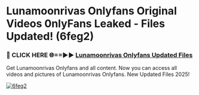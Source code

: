# Lunamoonrivas Onlyfans Original Videos 0nlyFans Leaked - Files Updated! (6feg2)

<h3>🔴 CLICK HERE 🌐==►► <a href="https://tinyurl.com/4seja8ks" rel="nofollow">Lunamoonrivas Onlyfans Updated Files</a></h3>

Get Lunamoonrivas Onlyfans and all content. Now you can access all videos and pictures of Lunamoonrivas Onlyfans. New Updated Files 2025!

[![6feg2](https://i.imgur.com/EWjZXRe.gif)](https://tinyurl.com/4seja8ks)

